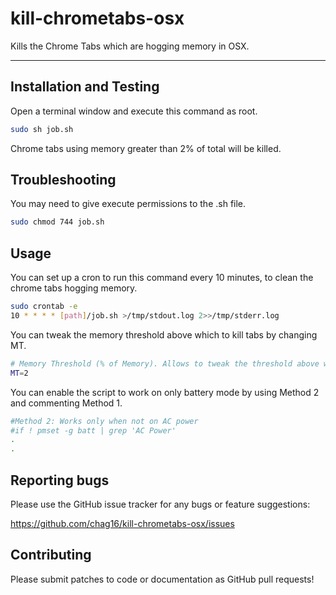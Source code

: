 # kill-chrometabs-osx
Kills the Chrome Tabs which are hogging memory in OSX.

---

## Installation and Testing

Open a terminal window and execute this command as root. 

```bash
sudo sh job.sh
```
Chrome tabs using memory greater than 2% of total will be killed. 


## Troubleshooting

You may need to give execute permissions to the .sh file.

```bash
sudo chmod 744 job.sh
```


## Usage

You can set up a cron to run this command every 10 minutes, to clean the chrome tabs hogging memory. 

```bash
sudo crontab -e
10 * * * * [path]/job.sh >/tmp/stdout.log 2>>/tmp/stderr.log
```

You can tweak the memory threshold above which to kill tabs by changing MT.

```bash
# Memory Threshold (% of Memory). Allows to tweak the threshold above which chrome tabs will be killed
MT=2
```

You can enable the script to work on only battery mode by using Method 2 and commenting Method 1.
```bash
#Method 2: Works only when not on AC power
#if ! pmset -g batt | grep 'AC Power'
.
.
```

## Reporting bugs
Please use the GitHub issue tracker for any bugs or feature suggestions:

https://github.com/chag16/kill-chrometabs-osx/issues

## Contributing
Please submit patches to code or documentation as GitHub pull requests! 
